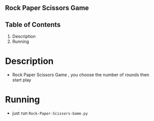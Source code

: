## Rock Paper Scissors Game


## Table of Contents

1. Description
2. Running


# Description
- Rock Paper Scissors Game , you choose the number of rounds then start play


# Running
- just run `Rock-Paper-Scissors-Game.py` 
